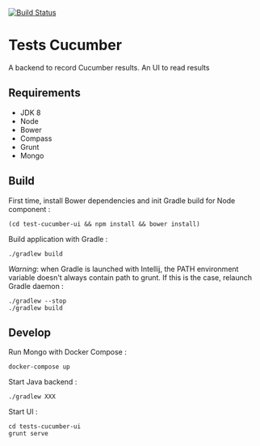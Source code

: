 [![Build Status](https://travis-ci.org/pgentile/tests-cucumber.svg?branch=master)](https://travis-ci.org/pgentile/tests-cucumber)

Tests Cucumber
==============

A backend to record Cucumber results. An UI to read results


Requirements
------------

* JDK 8
* Node
* Bower
* Compass
* Grunt
* Mongo


Build
-----

First time, install Bower dependencies and init Gradle build for Node component :

```
(cd test-cucumber-ui && npm install && bower install)
```

Build application with Gradle :

```
./gradlew build
```

_Warning_: when Gradle is launched with Intellij, the PATH environment variable doesn't
always contain path to grunt. If this is the case, relaunch Gradle daemon :

```
./gradlew --stop
./gradlew build
```


Develop
-------

Run Mongo with Docker Compose :

```
docker-compose up
```

Start Java backend :

```
./gradlew XXX
```

Start UI :

```
cd tests-cucumber-ui
grunt serve
```
